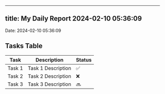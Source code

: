 
---
title: My Daily Report 2024-02-10 05:36:09
---

Date: 2024-02-10 05:36:09

## Tasks Table

| Task | Description | Status |
|------|-------------|--------|
| Task 1 | Task 1 Description | ✅ |
| Task 2 | Task 2 Description | ❌ |
| Task 3 | Task 3 Description | 🔜 |
